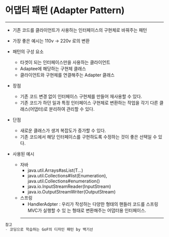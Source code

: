 # 어댑터 패턴 (Adapter Pattern)

---

- 기존 코드를 클라이언트가 사용하는 인터페이스의 구현체로 바꿔주는 패턴
- 가장 좋은 예시는 110v → 220v 로의 변환
- 패턴의 구성  요소
    - 타겟이 되는 인터페이스만을 사용하는 클라이언트
    - Adaptee에 해당하는 구현체 클래스
    - 클라이언트와 구현체를 연결해주는 Adapter 클래스

- 장점
    - 기존 코드 변경 없이  인터페이스 구현체를 만들어 재사용할 수 있다.
    - 기존 코드가 하던 일과 특정 인터페이스 구현체로 변환하는 작업을 각기 다른 클래스(어댑터)로 분리하여 관리할 수 있다.
- 단점
    - 새로운 클래스가 생겨 복잡도가 증가할 수 있다.
    - 기존 코드에서 해당 인터페이스를 구현하도록 수정하는 것이 좋은 선택일 수 있다.

- 사용된 예시
    - 자바
        - java.util.Arrays#asList(T...)
        - java.util.Collections#list(Enumeration), java.util.Collections#enumeration()
        - java.io.InputStreamReader(InputStream)
        - java.io.OutputStreamWriter(OutputStream)
    - 스프링
        - HandlerAdpter : 우리가 작성하는 다양한 형태의 핸들러 코드를 스프링 MVC가 실행할 수 있
          는 형태로 변환해주는 어댑터용 인터페이스.
        ****

```java
참고
- 코딩으로 학습하는 GoF의 디자인 패턴 by 백기선
```